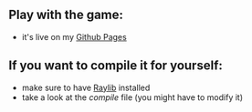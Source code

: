 ## Play with the game:
 - it's live on my [Github Pages](https://magyarakoos.github.io)

## If you want to compile it for yourself:
 - make sure to have [Raylib](https://www.raylib.com/) installed
 - take a look at the *compile* file (you might have to modify it)
